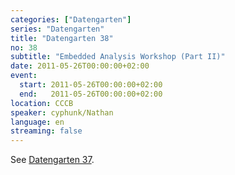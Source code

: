 ```yaml
---
categories: ["Datengarten"]
series: "Datengarten"
title: "Datengarten 38"
no: 38
subtitle: "Embedded Analysis Workshop (Part II)"
date: 2011-05-26T00:00:00+02:00
event:
  start: 2011-05-26T00:00:00+02:00
  end:   2011-05-26T00:00:00+02:00
location: CCCB
speaker: cyphunk/Nathan
language: en
streaming: false
---
```


See [Datengarten 37](/post/datengarten_37).
